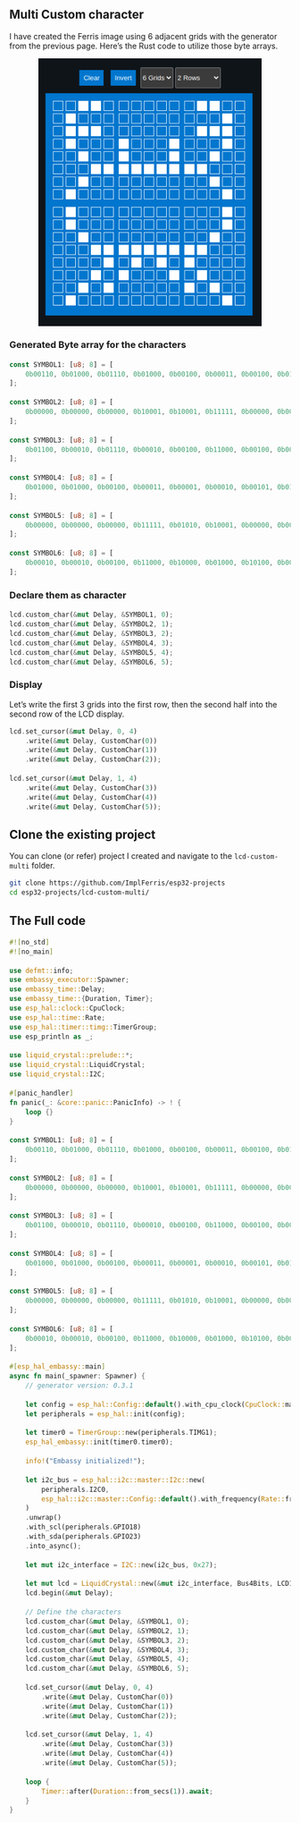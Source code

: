 ## Multi Custom character

I have created the Ferris image using 6 adjacent grids with the generator from the previous page. Here’s the Rust code to utilize those byte arrays.

<img style="display: block; margin: auto;width:400px;" alt="custom characters grid" src="./images/ferris-with-6-grids-on-lcd-display.png"/>

### Generated Byte array for the characters
```rust
const SYMBOL1: [u8; 8] = [
    0b00110, 0b01000, 0b01110, 0b01000, 0b00100, 0b00011, 0b00100, 0b01000,
];

const SYMBOL2: [u8; 8] = [
    0b00000, 0b00000, 0b00000, 0b10001, 0b10001, 0b11111, 0b00000, 0b00000,
];

const SYMBOL3: [u8; 8] = [
    0b01100, 0b00010, 0b01110, 0b00010, 0b00100, 0b11000, 0b00100, 0b00010,
];

const SYMBOL4: [u8; 8] = [
    0b01000, 0b01000, 0b00100, 0b00011, 0b00001, 0b00010, 0b00101, 0b01000,
];

const SYMBOL5: [u8; 8] = [
    0b00000, 0b00000, 0b00000, 0b11111, 0b01010, 0b10001, 0b00000, 0b00000,
];

const SYMBOL6: [u8; 8] = [
    0b00010, 0b00010, 0b00100, 0b11000, 0b10000, 0b01000, 0b10100, 0b00010,
];
```

### Declare them as character
```rust
lcd.custom_char(&mut Delay, &SYMBOL1, 0);
lcd.custom_char(&mut Delay, &SYMBOL2, 1);
lcd.custom_char(&mut Delay, &SYMBOL3, 2);
lcd.custom_char(&mut Delay, &SYMBOL4, 3);
lcd.custom_char(&mut Delay, &SYMBOL5, 4);
lcd.custom_char(&mut Delay, &SYMBOL6, 5);
```

### Display
Let’s write the first 3 grids into the first row, then the second half into the second row of the LCD display.

```rust
lcd.set_cursor(&mut Delay, 0, 4)
    .write(&mut Delay, CustomChar(0))
    .write(&mut Delay, CustomChar(1))
    .write(&mut Delay, CustomChar(2));

lcd.set_cursor(&mut Delay, 1, 4)
    .write(&mut Delay, CustomChar(3))
    .write(&mut Delay, CustomChar(4))
    .write(&mut Delay, CustomChar(5));
```


## Clone the existing project
You can clone (or refer) project I created and navigate to the `lcd-custom-multi` folder.

```sh
git clone https://github.com/ImplFerris/esp32-projects
cd esp32-projects/lcd-custom-multi/
```


## The Full code

```rust
#![no_std]
#![no_main]

use defmt::info;
use embassy_executor::Spawner;
use embassy_time::Delay;
use embassy_time::{Duration, Timer};
use esp_hal::clock::CpuClock;
use esp_hal::time::Rate;
use esp_hal::timer::timg::TimerGroup;
use esp_println as _;

use liquid_crystal::prelude::*;
use liquid_crystal::LiquidCrystal;
use liquid_crystal::I2C;

#[panic_handler]
fn panic(_: &core::panic::PanicInfo) -> ! {
    loop {}
}

const SYMBOL1: [u8; 8] = [
    0b00110, 0b01000, 0b01110, 0b01000, 0b00100, 0b00011, 0b00100, 0b01000,
];

const SYMBOL2: [u8; 8] = [
    0b00000, 0b00000, 0b00000, 0b10001, 0b10001, 0b11111, 0b00000, 0b00000,
];

const SYMBOL3: [u8; 8] = [
    0b01100, 0b00010, 0b01110, 0b00010, 0b00100, 0b11000, 0b00100, 0b00010,
];

const SYMBOL4: [u8; 8] = [
    0b01000, 0b01000, 0b00100, 0b00011, 0b00001, 0b00010, 0b00101, 0b01000,
];

const SYMBOL5: [u8; 8] = [
    0b00000, 0b00000, 0b00000, 0b11111, 0b01010, 0b10001, 0b00000, 0b00000,
];

const SYMBOL6: [u8; 8] = [
    0b00010, 0b00010, 0b00100, 0b11000, 0b10000, 0b01000, 0b10100, 0b00010,
];

#[esp_hal_embassy::main]
async fn main(_spawner: Spawner) {
    // generator version: 0.3.1

    let config = esp_hal::Config::default().with_cpu_clock(CpuClock::max());
    let peripherals = esp_hal::init(config);

    let timer0 = TimerGroup::new(peripherals.TIMG1);
    esp_hal_embassy::init(timer0.timer0);

    info!("Embassy initialized!");

    let i2c_bus = esp_hal::i2c::master::I2c::new(
        peripherals.I2C0,
        esp_hal::i2c::master::Config::default().with_frequency(Rate::from_khz(400)),
    )
    .unwrap()
    .with_scl(peripherals.GPIO18)
    .with_sda(peripherals.GPIO23)
    .into_async();

    let mut i2c_interface = I2C::new(i2c_bus, 0x27);

    let mut lcd = LiquidCrystal::new(&mut i2c_interface, Bus4Bits, LCD16X2);
    lcd.begin(&mut Delay);

    // Define the characters
    lcd.custom_char(&mut Delay, &SYMBOL1, 0);
    lcd.custom_char(&mut Delay, &SYMBOL2, 1);
    lcd.custom_char(&mut Delay, &SYMBOL3, 2);
    lcd.custom_char(&mut Delay, &SYMBOL4, 3);
    lcd.custom_char(&mut Delay, &SYMBOL5, 4);
    lcd.custom_char(&mut Delay, &SYMBOL6, 5);

    lcd.set_cursor(&mut Delay, 0, 4)
        .write(&mut Delay, CustomChar(0))
        .write(&mut Delay, CustomChar(1))
        .write(&mut Delay, CustomChar(2));

    lcd.set_cursor(&mut Delay, 1, 4)
        .write(&mut Delay, CustomChar(3))
        .write(&mut Delay, CustomChar(4))
        .write(&mut Delay, CustomChar(5));

    loop {
        Timer::after(Duration::from_secs(1)).await;
    }
}
```
